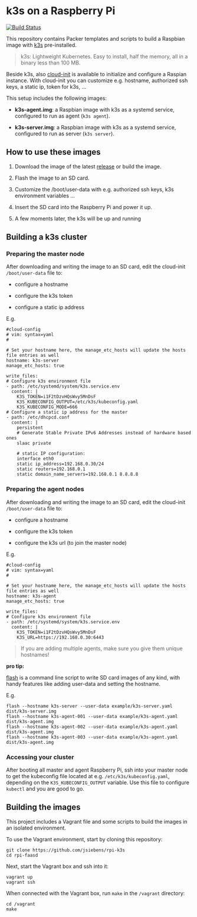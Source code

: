 # k3s on a Raspberry Pi

[![Build Status](https://travis-ci.org/jsiebens/rpi-k3s.svg?branch=master)](https://travis-ci.org/jsiebens/rpi-k3s)

This repository contains Packer templates and scripts to build a Raspbian image with [k3s](https://github.com/rancher/k3s) pre-installed.

> k3s: Lightweight Kubernetes. Easy to install, half the memory, all in a binary less than 100 MB.

Beside k3s, also [cloud-init](https://cloudinit.readthedocs.io/en/18.3/) is available to initialize and configure a Raspian instance. With cloud-init you can customize e.g. hostname, authorized ssh keys, a static ip, token for k3s, ... 


This setup includes the following images:

- __k3s-agent.img__: a Raspbian image with k3s as a systemd service, configured to run as agent (`k3s agent`). 

- __k3s-server.img__: a Raspbian image with k3s as a systemd service, configured to run as server (`k3s server`).


## How to use these images

1. Download the image of the latest [release](https://github.com/jsiebens/rpi-faasd/releases) or build the image.

2. Flash the image to an SD card.

3. Customize the /boot/user-data with e.g. authorized ssh keys, k3s environment variables ...

4. Insert the SD card into the Raspberry Pi and power it up.

5. A few moments later, the k3s will be up and running


## Building a k3s cluster

### Preparing the master node

After downloading and writing the image to an SD card, edit the cloud-init `/boot/user-data` file to:

- configure a hostname

- configure the k3s token

- configure a static ip address

E.g.

```
#cloud-config
# vim: syntax=yaml
#

# Set your hostname here, the manage_etc_hosts will update the hosts file entries as well
hostname: k3s-server
manage_etc_hosts: true

write_files:
# Configure k3s environment file
- path: /etc/systemd/system/k3s.service.env
  content: |
    K3S_TOKEN=i1F2tDzvHQsWvy5MnDsF
    K3S_KUBECONFIG_OUTPUT=/etc/k3s/kubeconfig.yaml
    K3S_KUBECONFIG_MODE=666
# Configure a static ip address for the master
- path: /etc/dhcpcd.conf
  content: |
    persistent
    # Generate Stable Private IPv6 Addresses instead of hardware based ones
    slaac private

    # static IP configuration:
    interface eth0
    static ip_address=192.168.0.30/24
    static routers=192.168.0.1
    static domain_name_servers=192.168.0.1 8.8.8.8
```

### Preparing the agent nodes

After downloading and writing the image to an SD card, edit the cloud-init `/boot/user-data` file to:

- configure a hostname

- configure the k3s token

- configure the k3s url (to join the master node)

E.g.

```
#cloud-config
# vim: syntax=yaml
#

# Set your hostname here, the manage_etc_hosts will update the hosts file entries as well
hostname: k3s-agent
manage_etc_hosts: true

write_files:
# Configure k3s environment file
- path: /etc/systemd/system/k3s.service.env
  content: |
    K3S_TOKEN=i1F2tDzvHQsWvy5MnDsF
    K3S_URL=https://192.168.0.30:6443
```

>If you are adding multiple agents, make sure you give them unique hostnames!


__pro tip:__

[flash](https://github.com/hypriot/flash) is a command line script to write SD card images of any kind, with handy features like adding user-data and setting the hostname.

E.g.

```
flash --hostname k3s-server --user-data example/k3s-server.yaml dist/k3s-server.img
flash --hostname k3s-agent-001 --user-data example/k3s-agent.yaml dist/k3s-agent.img
flash --hostname k3s-agent-002 --user-data example/k3s-agent.yaml dist/k3s-agent.img
flash --hostname k3s-agent-003 --user-data example/k3s-agent.yaml dist/k3s-agent.img
```

### Accessing your cluster

After booting all master and agent Raspberry Pi, ssh into your master node to get the kubeconfig file located at e.g. `/etc/k3s/kubeconfig.yaml`, depending on the `K3S_KUBECONFIG_OUTPUT` variable. Use this file to configure `kubectl` and you are good to go.


## Building the images

This project includes a Vagrant file and some scripts to build the images in an isolated environment.

To use the Vagrant environment, start by cloning this repository:

```
git clone https://github.com/jsiebens/rpi-k3s
cd rpi-faasd
```

Next, start the Vagrant box and ssh into it:

```
vagrant up
vagrant ssh
```

When connected with the Vagrant box, run `make` in the `/vagrant` directory:

```
cd /vagrant
make
```